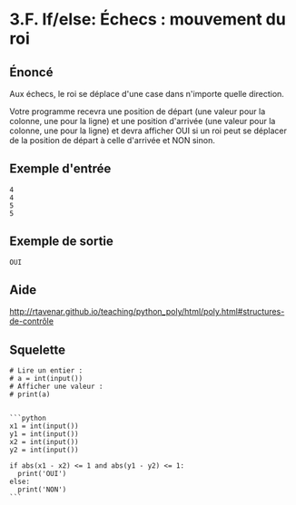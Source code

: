 # 3.F. If/else: Échecs : mouvement du roi

## **Énoncé**

Aux échecs, le roi se déplace d'une case dans n'importe quelle direction.

Votre programme recevra une position de départ (une valeur pour la colonne, une pour la ligne) et une position d'arrivée (une valeur pour la colonne, une pour la ligne) et devra afficher OUI si un roi peut se déplacer de la position de départ à celle d'arrivée et NON sinon.



## Exemple d'entrée

```
4
4
5
5
```

## Exemple de sortie

```
OUI
```

## Aide

http://rtavenar.github.io/teaching/python_poly/html/poly.html#structures-de-contrôle

## Squelette

```{code-cell} python
# Lire un entier :
# a = int(input())
# Afficher une valeur :
# print(a)
```

````{dropdown} Proposition de solution

```python
x1 = int(input())
y1 = int(input())
x2 = int(input())
y2 = int(input())

if abs(x1 - x2) <= 1 and abs(y1 - y2) <= 1:
  print('OUI')
else:
  print('NON')
```
````
